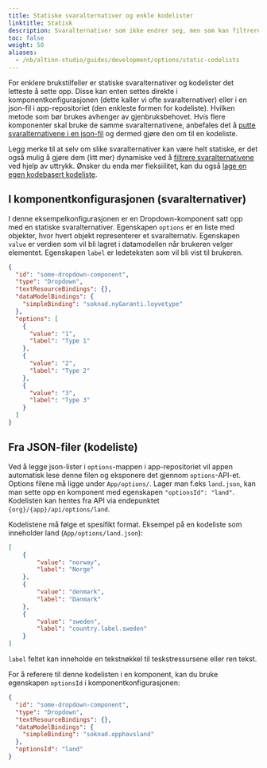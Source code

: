 ```yaml
---
title: Statiske svaralternativer og enkle kodelister
linktitle: Statisk
description: Svaralternativer som ikke endrer seg, men som kan filtreres
toc: false
weight: 50
aliases:
  - /nb/altinn-studio/guides/development/options/static-codelists
---
```


For enklere brukstilfeller er statiske svaralternativer og kodelister det letteste å sette opp. Disse kan enten settes direkte
i komponentkonfigurasjonen (dette kaller vi ofte svaralternativer) eller i en json-fil i
app-repositoriet (den enkleste formen for kodeliste). Hvilken metode som bør brukes avhenger av
gjenbruksbehovet. Hvis flere komponenter skal bruke de samme svaralternativene, anbefales det å
[putte svaralternativene i en json-fil](#fra-json-filer-kodeliste) og dermed gjøre den om til en kodeliste.

Legg merke til at selv om slike svaralternativer kan være helt statiske, er det også mulig å gjøre dem (litt mer) dynamiske
ved å [filtrere svaralternativene](/nb/altinn-studio/v8/guides/development/options/functionality/filtering/) ved hjelp av uttrykk. Ønsker du enda mer
fleksiilitet, kan du også [lage en egen kodebasert kodeliste](/nb/altinn-studio/v8/guides/development/options/sources/dynamic/).

## I komponentkonfigurasjonen (svaralternativer)

I denne eksempelkonfigurasjonen er en Dropdown-komponent satt opp med en statiske svaralternativer. Egenskapen `options` er en
liste med objekter, hvor hvert objekt representerer et svaralternativ. Egenskapen `value` er verdien som vil bli
lagret i datamodellen når brukeren velger elementet. Egenskapen `label` er ledeteksten som vil bli vist til brukeren.

```json {hl_lines=["8-21"]}
{
  "id": "some-dropdown-component",
  "type": "Dropdown",
  "textResourceBindings": {},
  "dataModelBindings": {
    "simpleBinding": "soknad.nyGaranti.loyvetype"
  },
  "options": [
    {
      "value": "1",
      "label": "Type 1"
    },
    {
      "value": "2",
      "label": "Type 2"
    },
    {
      "value": "3",
      "label": "Type 3"
    }
  ]
}
```

## Fra JSON-filer (kodeliste)

Ved å legge json-lister i `options`-mappen i app-repositoriet vil appen automatisk lese denne filen og eksponere det gjennom `options`-API-et.
Options filene må ligge under `App/options/`. Lager man f.eks `land.json`, kan man sette opp en komponent med egenskapen `"optionsId": "land"`.
Kodelisten kan hentes fra API via endepunktet `{org}/{app}/api/options/land`.


Kodelistene må følge et spesifikt format. Eksempel på en kodeliste som inneholder land (`App/options/land.json`):

```json
[
    {
        "value": "norway",
        "label": "Norge"
    },
    {
        "value": "denmark",
        "label": "Danmark"
    },
    {
        "value": "sweden",
        "label": "country.label.sweden"
    }
]
```

`label` feltet kan inneholde en tekstnøkkel til teskstressursene eller ren tekst.

For å referere til denne kodelisten i en komponent, kan du bruke egenskapen `optionsId` i komponentkonfigurasjonen:

```json {hl_lines=["8"]}
{
  "id": "some-dropdown-component",
  "type": "Dropdown",
  "textResourceBindings": {},
  "dataModelBindings": {
    "simpleBinding": "soknad.opphavsland"
  },
  "optionsId": "land"
}
```